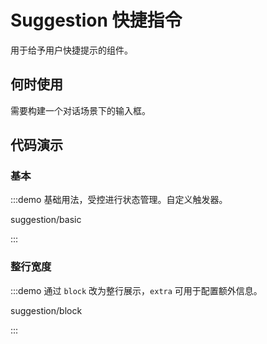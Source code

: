 
# Suggestion 快捷指令

用于给予用户快捷提示的组件。

## 何时使用

需要构建一个对话场景下的输入框。

## 代码演示

### 基本

:::demo 基础用法，受控进行状态管理。自定义触发器。

suggestion/basic

:::

### 整行宽度

:::demo 通过 `block` 改为整行展示，`extra` 可用于配置额外信息。

suggestion/block

:::
